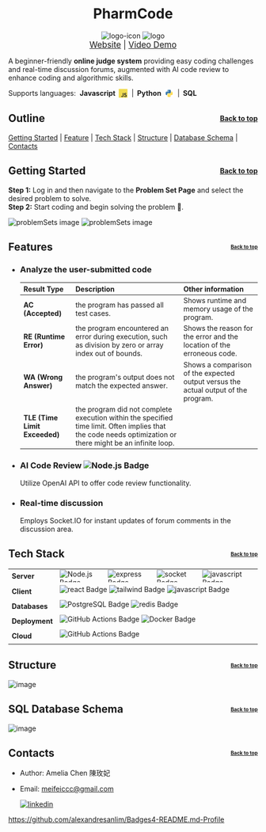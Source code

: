 <div style="text-align: center;">
  <h1>PharmCode</h1>
  <img src="https://github.com/MeiFeiChen/pharm-code/assets/109078865/89321d3b-54ec-485f-976c-64426e64facf" alt="logo-icon" width="60">
  <img src="https://github.com/MeiFeiChen/pharm-code/assets/109078865/524aef90-63d5-4d05-8ffe-70234a84bf4f" alt="logo" width="300">
  <div>
    <span style='font-size: larger;'>
      <a href="https://phramcode.ameliachen.site/">Website</a> | 
      <a href="https://youtu.be/BCews4TDr-c">Video Demo</a> 
    </span>   
  </div>
</div>

A beginner-friendly **online judge system** providing easy coding challenges and real-time discussion forums, augmented with AI code review to enhance coding and algorithmic skills.  
<div style="display: flex; align-items: center;">
  <div>Supports languages:&nbsp;&nbsp;</div>
  <div style="display: flex; align-items: center;">
  <span style="margin: 0; padding: 0;"><strong>Javascript&nbsp;&nbsp;</strong></span>
  <img src="https://raw.githubusercontent.com/devicons/devicon/master/icons/javascript/javascript-original.svg" alt="javascript" width="18" /> &nbsp;&nbsp;|
  </div>
  <div style="display: flex; align-items: center;">
  <span style="margin: 0; padding: 0;"><strong>&nbsp;&nbsp;Python&nbsp;&nbsp;</strong></span>
  <img src="https://raw.githubusercontent.com/devicons/devicon/master/icons/python/python-original.svg" alt="javascript" width="18" /> &nbsp;&nbsp;|
  </div>
  <span style="margin: 0; padding: 0;"><strong>&nbsp;&nbsp;SQL&nbsp;&nbsp;</strong></span>
</div>


<div id="outlines">
  <h2 style="display: flex; justify-content: space-between; align-items: center;">
    Outline
    <a href="#top" style="font-size: 14px;">Back to top</a>
  </h2>
</div>
<div>
  <span>
    <a href="#get-started">Getting Started</a> | 
    <a href="#features">Feature</a> | 
    <a href="#tech-stack">Tech Stack</a> |
    <a href="#structure">Structure</a> |
    <a href="#database-schema">Database Schema</a> |
    <a href="#contacts">Contacts</a> 
  </span>   
</div>

<div id="get-started">
  <h2 style="display: flex; justify-content: space-between; align-items: center;">
    Getting Started  <a name='get-started'></a>
    <a href="#top" style="font-size: 14px;">Back to top</a>
  </h2>
</div>

**Step 1:** Log in and then navigate to the **Problem Set Page** and select the desired problem to solve.  
**Step 2:** Start coding and begin solving the problem 🚀.


<img src="https://github.com/MeiFeiChen/pharm-code/assets/109078865/29a2941f-c41e-40a7-ade0-86e655b70d04" alt="problemSets image" width="650"/>
<img src="https://github.com/MeiFeiChen/pharm-code/assets/109078865/7efcfc61-44e5-470c-9a17-0c8cfb4a9dd2" alt="problemSets image" width="650"/>
<!-- 影片 -->


<div id="features">
  <h2 style="display: flex; justify-content: space-between; align-items: center;">
    Features<a name='features'></a>
    <a href="#top" style="font-size: 10px;">Back to top</a>
  </h2>
</div>

* ### Analyze the user-submitted code

  | Result Type | Description | Other information |
  |-------------|-------------|-------------|
  | **AC   (Accepted)** | the program has passed all test cases.  | Shows runtime and memory usage of the program. |
  | **RE (Runtime Error)** | the program encountered an error during execution, such as division by zero or array index out of bounds. |  Shows the reason for the error and the location of the erroneous code. |
  | **WA (Wrong Answer)** | the program's output does not match the expected answer. | Shows a comparison of the expected output versus the actual output of the program.
  | **TLE (Time Limit Exceeded)** | the program did not complete execution within the specified time limit. Often implies that the code needs optimization or there might be an infinite loop. | |


* ### AI Code Review  <img src="https://img.shields.io/badge/ChatGPT-74aa9c?style=for-the-badge&logo=openai&logoColor=white" alt="Node.js Badge" height="18" style="margin-right: 4px;"/> 
  Utilize OpenAI API to offer code review functionality.




* ### Real-time discussion
  Employs Socket.IO for instant updates of forum comments in the discussion area.






<div id="tech-stack">
  <h2 style="display: flex; justify-content: space-between; align-items: center;">
    Tech Stack<a name='tech-stack'></a>
    <a href="#top" style="font-size: 10px;">Back to top</a>
  </h2>
</div>

<table>
    <tr>
        <td style="vertical-align: middle;"><strong>Server</strong></td>
        <td style="vertical-align: middle;">
          <div style="display: flex; align-items: center;">
            <img src="https://img.shields.io/badge/Node%20js-505050?style=for-the-badge&logo=nodedotjs&logoColor=green" alt="Node.js Badge" height="25" style="margin-right: 4px;"/>
            <img src="https://img.shields.io/badge/Express%20js-505050?style=for-the-badge&logo=express&logoColor=white" alt="express Badge" height="25" style="margin-right: 4px;"/>
            <img src="https://img.shields.io/badge/Socket.io-505050?&style=for-the-badge&logo=Socket.io&logoColor=white" alt="socket Badge" height="25" style="margin-right: 4px;"/>
            <img src="https://img.shields.io/badge/JavaScript-505050?style=for-the-badge&logo=javascript&logoColor=F7DF1E" alt="javascript Badge" height="25" />
          </div>
        </td>
    </tr>
    <tr>
        <td style="vertical-align: middle;"><strong>Client</strong></td>
        <td style="vertical-align: middle;">
          <div style="display: flex; align-items: center;">
            <img src="https://img.shields.io/badge/React-505050?style=for-the-badge&logo=react&logoColor=61DAFB" alt="react Badge" height="25" style="margin-right: 4px;"/>
            <img src="https://img.shields.io/badge/Tailwind_CSS-505050?style=for-the-badge&logo=tailwind-css&logoColor=38B2AC" alt="tailwind Badge" height="25" style="margin-right: 4px;"/>
            <img src="https://img.shields.io/badge/JavaScript-505050?style=for-the-badge&logo=javascript&logoColor=F7DF1E" alt="javascript Badge" height="25"/>
          </div>
        </td>
    </tr>
    <tr>
        <td><strong>Databases</strong></td>
        <td>
          <div style="display: flex; align-items: center;">
            <img src="https://img.shields.io/badge/PostgreSQL-505050?style=for-the-badge&logo=postgresql&logoColor=316192" alt="PostgreSQL Badge" height="25" style="margin-right: 4px;"/>
            <img src="https://img.shields.io/badge/redis-505050.svg?&style=for-the-badge&logo=redis&logoColor=%23DD0031" alt="redis Badge" height="25" style="margin-right: 4px;"/>
          </div>
        </td>
    </tr>
    <tr>
        <td><strong>Deployment</strong></td>
        <td>
          <div style="display: flex; align-items: center;">
            <img src="https://img.shields.io/badge/GitHub_Actions-505050?style=for-the-badge&logo=github-actions&logoColor=2088FF" alt="GitHub Actions Badge" height="25" style="margin-right: 4px;"/>
            <img src="https://img.shields.io/badge/Docker-505050?style=for-the-badge&logo=docker&logoColor=2CA5E0" alt="Docker Badge" height="25" style="margin-right: 4px;"/>
          </div>
        </td>
    </tr>
    <tr>
        <td><strong>Cloud</strong></td>
        <td>
          <div style="display: flex; align-items: center;">
            <img src="https://img.shields.io/badge/Amazon_AWS-505050?style=for-the-badge&logo=amazonaws&logoColor=FF9900" alt="GitHub Actions Badge" height="25" style="margin-right: 4px;"/>
          </div>
        </td>
    </tr>
</table>





<div id="structure">
  <h2 style="display: flex; justify-content: space-between; align-items: center;">
    Structure<a name='structure'></a>
    <a href="#top" style="font-size: 10px;">Back to top</a>
  </h2>
</div>

![image](https://github.com/MeiFeiChen/pharm-code/assets/109078865/0b25f7c2-44f6-4cd1-ab35-d213d6582a00)


<div id="database-schema">
  <h2 style="display: flex; justify-content: space-between; align-items: center;">
    SQL Database Schema<a name='structure'></a>
    <a href="#top" style="font-size: 10px;">Back to top</a>
  </h2>
</div>

![image](https://github.com/MeiFeiChen/pharm-code/assets/109078865/229486d9-f76f-41d6-9117-43a1f9097aa7)






<div id="contacts">
<h2 style="display: flex; justify-content: space-between; align-items: center;">
  Contacts
  <a href="#top" style="font-size: 10px;">Back to top</a>
</h2>


* Author: Amelia Chen 陳玫妃
* Email: [meifeiccc@gmail.com](mailto:meifeiccc@gmail.com)
  
  [![linkedin](https://img.shields.io/badge/linkedin-0A66C2?style=for-the-badge&logo=linkedin&logoColor=white)](https://www.linkedin.com/in/mei-fei-chen/)

</div>

https://github.com/alexandresanlim/Badges4-README.md-Profile